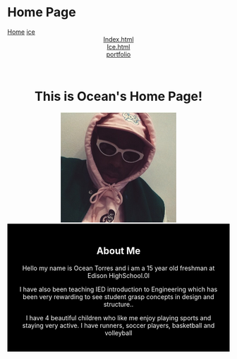 
# Home Page


<html lang="en”>
  <head>
    <meta charset=>
    
</head>
<link href="mypage.css" rel="stylesheet" type="text/css"> 
<body>
<style> {background-color: #f1e6f7;}</style>
 <a href="home.html">Home</a>
<a href="ice.html">ice</a>
 <center><a href="showcase1/index.html.html">Index.html</a>
   <center><a href="ice.html">Ice.html</a>
   <center><a href="portfolio">portfolio</a> 
                                                                      
 </p>               
 <br>
 <div>
   <h1>This is Ocean's Home Page!</h1>
    <div align="center">
    <img src="4viEiHIEzT.png" height="250">
    </div>
    <div style="background-color:black;color:white;padding:20px;">
  <h2>About Me</h2>
  <p>Hello my name is Ocean Torres and i am a 15 year old freshman at Edison HighSchool.0l</p>
  <p>I have also been teaching IED introduction to Engineering which has been very rewarding to see student grasp concepts in design and structure..</p>
<p> I have 4 beautiful children who like me enjoy playing sports and staying very active. I have runners, soccer players, basketball and volleyball</p>      </div>
 
 </html>
